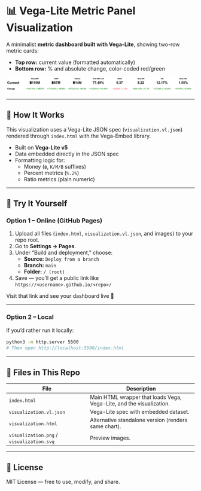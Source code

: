 # 📊 Vega-Lite Metric Panel Visualization

A minimalist **metric dashboard built with Vega-Lite**, showing two-row metric cards:
- **Top row:** current value (formatted automatically)
- **Bottom row:** % and absolute change, color-coded red/green

![Preview](visualization.png)

---

## 🧠 How It Works
This visualization uses a Vega-Lite JSON spec (`visualization.vl.json`) rendered through `index.html` with the Vega-Embed library.

- Built on **Vega-Lite v5**
- Data embedded directly in the JSON spec
- Formatting logic for:
  - Money (`฿`, `K/M/B` suffixes)
  - Percent metrics (`%.2%`)
  - Ratio metrics (plain numeric)

---

## 🚀 Try It Yourself

### Option 1 – Online (GitHub Pages)
1. Upload all files (`index.html`, `visualization.vl.json`, and images) to your repo root.
2. Go to **Settings → Pages**.
3. Under “Build and deployment,” choose:
   - **Source:** `Deploy from a branch`
   - **Branch:** `main`
   - **Folder:** `/ (root)`
4. Save — you’ll get a public link like  
   `https://<username>.github.io/<repo>/`

Visit that link and see your dashboard live 🎉

---

### Option 2 – Local
If you’d rather run it locally:

```bash
python3 -m http.server 5500
# Then open http://localhost:5500/index.html
```

---

## 🧩 Files in This Repo

| File | Description |
|------|--------------|
| `index.html` | Main HTML wrapper that loads Vega, Vega-Lite, and the visualization. |
| `visualization.vl.json` | Vega-Lite spec with embedded dataset. |
| `visualization.html` | Alternative standalone version (renders same chart). |
| `visualization.png` / `visualization.svg` | Preview images. |

---

## 🪪 License
MIT License — free to use, modify, and share.
